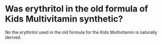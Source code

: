# Was erythritol in the old formula of Kids Multivitamin synthetic?

No the erythritol used in the old formula for the Kids Multivitamin is naturally derived.